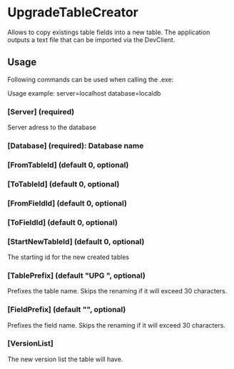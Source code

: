 # UpgradeTableCreator

Allows to copy existings table fields into a new table. The application outputs a text file that can be imported via the DevClient.

## Usage
Following commands can be used when calling the .exe:

Usage example: server=localhost database=localdb

### [Server] (required) 
  Server adress to the database
### [Database] (required): Database name
### [FromTableId] (default 0, optional)
### [ToTableId] (default 0, optional)
### [FromFieldId] (default 0, optional)
### [ToFieldId] (default 0, optional)
### [StartNewTableId] (default 0, optional)
  The starting id for the new created tables
### [TablePrefix] (default "UPG ", optional)
  Prefixes the table name. Skips the renaming if it will exceed 30 characters. 
### [FieldPrefix] (default "", optional)
  Prefixes the field name. Skips the renaming if it will exceed 30 characters. 
### [VersionList]
  The new version list the table will have.
